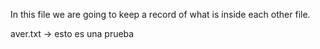 In this file we are going to keep a record of what is inside each other file.

aver.txt -> esto es una prueba
